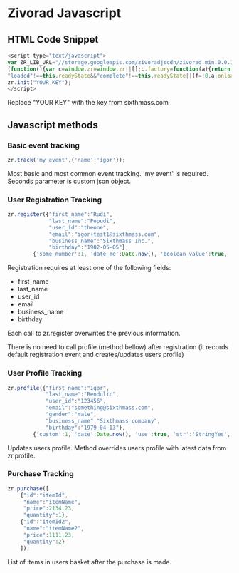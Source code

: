 # Zivorad Javascript

## HTML Code Snippet

```javascript
<script type="text/javascript">
var ZR_LIB_URL="//storage.googleapis.com/zivoradjscdn/zivorad.min.0.0.1.js";
(function(){var c=window.zr=window.zr||[];c.factory=function(a){return function(){var b=Array.prototype.slice.call(arguments);b.unshift(a);c.push(b);return c}};for(var b=["init","track","profile","purchase","register"],d=0;d<b.length;d++){var e=b[d];c[e]=c.factory(e)}var a=document.createElement("script");a.type="text/javascript";a.async=!0;a.src=ZR_LIB_URL;b=document.getElementsByTagName("script")[0];b.parentNode.insertBefore(a,b);var f=!1;a.onload=a.onreadystatechange=function(){f||this.readyState&&
"loaded"!==this.readyState&&"complete"!==this.readyState||(f=!0,a.onload=a.onreadystatechange=null,window.zr=_zr_init())}})();
zr.init("YOUR KEY");
</script>
```

Replace "YOUR KEY" with the key from sixthmass.com

## Javascript methods

### Basic event tracking

```javascript
zr.track('my event',{'name':'igor'});
```

Most basic and most common event tracking.
'my event' is required. Seconds parameter is custom json object.

### User Registration Tracking

```javascript
zr.register({"first_name":"Rudi", 
			 "last_name":"Popudi", 
			 "user_id":"theone", 
			 "email":"igor+test1@sixthmass.com", 
			 "business_name":"Sixthmass Inc.",
			 "birthday":"1982-05-05"},
		{'some_number':1, 'date_me':Date.now(), 'boolean_value':true, 'string_value':'StringYes', 'decimal_value':0.1});
```

Registration requires at least one of the following fields:
- first_name
- last_name
- user_id
- email
- business_name
- birthday

Each call to zr.register overwrites the previous information. 

There is no need to call profile (method bellow) after registration (it records default registration event and creates/updates users profile)

### User Profile Tracking

```javascript
zr.profile({"first_name":"Igor",
  		 	"last_name":"Rendulic",
			"user_id":"123456",
			"email":"something@sixthmass.com",
			"gender":"male",
			"business_name":"Sixthmass company",
			"birthday":"1979-04-13"},
		{'custom':1, 'date':Date.now(), 'use':true, 'str':'StringYes', 'decimal':0.1});
```

Updates users profile. Method overrides users profile with latest data from zr.profile.

### Purchase Tracking

```javascript
zr.purchase([
	{"id":"itemId",
	 "name":"itemName",
	 "price":2134.23,
	 "quantity":1},
	{"id":"itemId2",
	 "name":"itemName2",
	 "price":1111.23,
	 "quantity":2}
	]);
```

List of items in users basket after the purchase is made.

